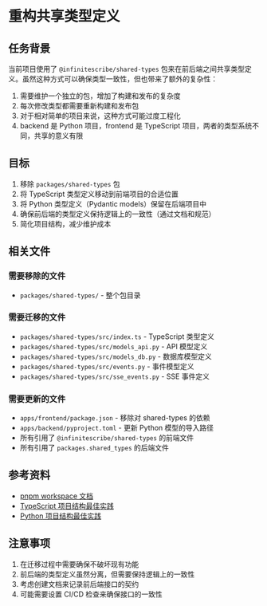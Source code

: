 # 重构共享类型定义

## 任务背景

当前项目使用了 `@infinitescribe/shared-types` 包来在前后端之间共享类型定义。虽然这种方式可以确保类型一致性，但也带来了额外的复杂性：

1. 需要维护一个独立的包，增加了构建和发布的复杂度
2. 每次修改类型都需要重新构建和发布包
3. 对于相对简单的项目来说，这种方式可能过度工程化
4. backend 是 Python 项目，frontend 是 TypeScript 项目，两者的类型系统不同，共享的意义有限

## 目标

1. 移除 `packages/shared-types` 包
2. 将 TypeScript 类型定义移动到前端项目的合适位置
3. 将 Python 类型定义（Pydantic models）保留在后端项目中
4. 确保前后端的类型定义保持逻辑上的一致性（通过文档和规范）
5. 简化项目结构，减少维护成本

## 相关文件

### 需要移除的文件
- `packages/shared-types/` - 整个包目录

### 需要迁移的文件
- `packages/shared-types/src/index.ts` - TypeScript 类型定义
- `packages/shared-types/src/models_api.py` - API 模型定义
- `packages/shared-types/src/models_db.py` - 数据库模型定义
- `packages/shared-types/src/events.py` - 事件模型定义
- `packages/shared-types/src/sse_events.py` - SSE 事件定义

### 需要更新的文件
- `apps/frontend/package.json` - 移除对 shared-types 的依赖
- `apps/backend/pyproject.toml` - 更新 Python 模型的导入路径
- 所有引用了 `@infinitescribe/shared-types` 的前端文件
- 所有引用了 `packages.shared_types` 的后端文件

## 参考资料

- [pnpm workspace 文档](https://pnpm.io/workspaces)
- [TypeScript 项目结构最佳实践](https://www.typescriptlang.org/docs/handbook/project-references.html)
- [Python 项目结构最佳实践](https://docs.python-guide.org/writing/structure/)

## 注意事项

1. 在迁移过程中需要确保不破坏现有功能
2. 前后端的类型定义虽然分离，但需要保持逻辑上的一致性
3. 考虑创建文档来记录前后端接口的契约
4. 可能需要设置 CI/CD 检查来确保接口的一致性
